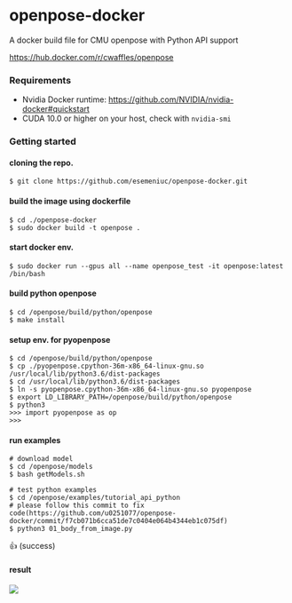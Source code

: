 # openpose-docker
A docker build file for CMU openpose with Python API support

https://hub.docker.com/r/cwaffles/openpose

### Requirements
- Nvidia Docker runtime: https://github.com/NVIDIA/nvidia-docker#quickstart
- CUDA 10.0 or higher on your host, check with `nvidia-smi`

### Getting started

#### cloning the repo.
```
$ git clone https://github.com/esemeniuc/openpose-docker.git
```
#### build the image using dockerfile
```
$ cd ./openpose-docker
$ sudo docker build -t openpose .
```
#### start docker env.
```
$ sudo docker run --gpus all --name openpose_test -it openpose:latest /bin/bash
```

#### build python openpose
```
$ cd /openpose/build/python/openpose
$ make install
```
#### setup env. for pyopenpose
```
$ cd /openpose/build/python/openpose
$ cp ./pyopenpose.cpython-36m-x86_64-linux-gnu.so /usr/local/lib/python3.6/dist-packages
$ cd /usr/local/lib/python3.6/dist-packages
$ ln -s pyopenpose.cpython-36m-x86_64-linux-gnu.so pyopenpose
$ export LD_LIBRARY_PATH=/openpose/build/python/openpose
$ python3
>>> import pyopenpose as op
>>> 
```

#### run examples
```
# download model
$ cd /openpose/models
$ bash getModels.sh

# test python examples
$ cd /openpose/examples/tutorial_api_python
# please follow this commit to fix code(https://github.com/u0251077/openpose-docker/commit/f7cb071b6cca51de7c0404e064b4344eb1c075df)
$ python3 01_body_from_image.py
```

:+1: (success)

#### result
![](https://i.imgur.com/stkGveW.png)
